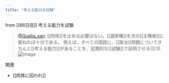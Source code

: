 ```yaml
---
title: "考える能力を試験"
---
```


from [[66日目]]
考える能力を試験
> [@Qualia_san](https://twitter.com/Qualia_san/status/1615330371843002368?s=20&t=HX14uum-tufDJhpljv6Jkw): [[肉体]]を止める必要はない。[[選挙権]]を次の[[主権者]]に委ねれば十分である。
> 例えば、すべての国民に、[[政治]]問題についてきちんと[[考える能力]]があることを、定期的な[[試験]]で証明させる(2/3)
> ![image](https://pbs.twimg.com/media/FmrOEDfacAAvEo8.png)

関連
- [[肉体に囚われ]]
